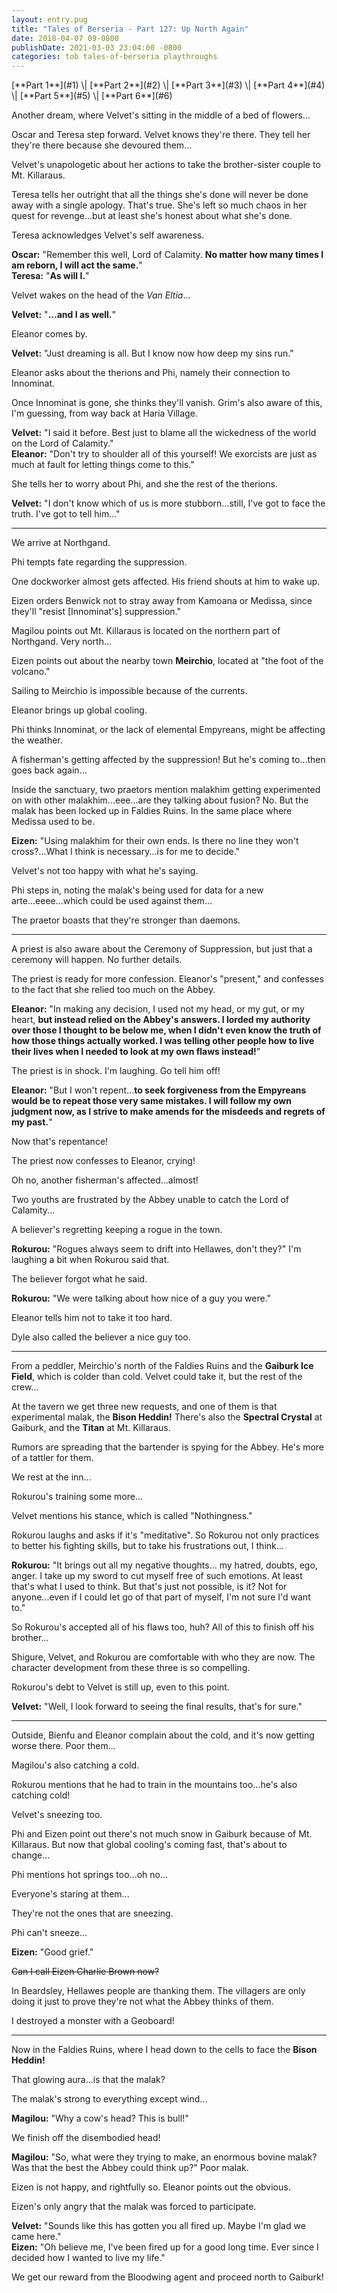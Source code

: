 ```yaml
---
layout: entry.pug
title: "Tales of Berseria - Part 127: Up North Again"
date: 2018-04-07 09-0800
publishDate: 2021-03-03 23:04:00 -0800
categories: tob tales-of-berseria playthroughs
---
```


<p class="entry-partination" markdown="1">[**Part 1**](#1) \| [**Part 2**](#2) \| [**Part 3**](#3) \| [**Part 4**](#4) \| [**Part 5**](#5) \| [**Part 6**](#6)</p>

<a name="1"></a>

Another dream, where Velvet's sitting in the middle of a bed of flowers...

Oscar and Teresa step forward. Velvet knows they're there. They tell her they're there because she devoured them...

Velvet's unapologetic about her actions to take the brother-sister couple to Mt. Killaraus.

Teresa tells her outright that all the things she's done will never be done away with a single apology. That's true. She's left so much chaos in her quest for revenge...but at least she's honest about what she's done.

Teresa acknowledges Velvet's self awareness.

**Oscar:** "Remember this well, Lord of Calamity. **No matter how many times I am reborn, I will act the same.**"<br/>
**Teresa:** "**As will I.**"

Velvet wakes on the head of the *Van Eltia*...

**Velvet:** "**...and I as well.**"

Eleanor comes by.

**Velvet:** "Just dreaming is all. But I know now how deep my sins run."

Eleanor asks about the therions and Phi, namely their connection to Innominat. 

Once Innominat is gone, she thinks they'll vanish. Grim's also aware of this, I'm guessing, from way back at Haria Village.

**Velvet:** "I said it before. Best just to blame all the wickedness of the world on the Lord of Calamity."<br/>
**Eleanor:** "Don't try to shoulder all of this yourself! We exorcists are just as much at fault for letting things come to this."

She tells her to worry about Phi, and she the rest of the therions.

**Velvet:** "I don't know which of us is more stubborn...still, I've got to face the truth. I've got to tell him..."

<a name="2"></a>

---

We arrive at Northgand.

Phi tempts fate regarding the suppression.

One dockworker almost gets affected. His friend shouts at him to wake up.

Eizen orders Benwick not to stray away from Kamoana or Medissa, since they'll "resist [Innominat's] suppression."

Magilou points out Mt. Killaraus is located on the northern part of Northgand. Very north...

Eizen points out about the nearby town **Meirchio**, located at "the foot of the volcano."

Sailing to Meirchio is impossible because of the currents.

Eleanor brings up global cooling.

Phi thinks Innominat, or the lack of elemental Empyreans, might be affecting the weather.

A fisherman's getting affected by the suppression! But he's coming to...then goes back again...

Inside the sanctuary, two praetors mention malakhim getting experimented on with other malakhim...eee...are they talking about fusion? No. But the malak has been locked up in Faldies Ruins. In the same place where Medissa used to be.

**Eizen:** "Using malakhim for their own ends. Is there no line they won't cross?...What I think is necessary...is for me to decide."

Velvet's not too happy with what he's saying.

Phi steps in, noting the malak's being used for data for a new arte...eeee...which could be used against them...

The praetor boasts that they're stronger than daemons.

<a name="3"></a>

---

A priest is also aware about the Ceremony of Suppression, but just that a ceremony will happen. No further details.

The priest is ready for more confession. Eleanor's "present," and confesses to the fact that she relied too much on the Abbey.

**Eleanor:** "In making any decision, I used not my head, or my gut, or my heart, **but instead relied on the Abbey's answers. I lorded my authority over those I thought to be below me, when I didn't even know the truth of how those things actually worked. I was telling other people how to live their lives when I needed to look at my own flaws instead!**"

The priest is in shock. I'm laughing. Go tell him off!

**Eleanor:** "But I won't repent...**to seek forgiveness from the Empyreans would be to repeat those very same mistakes. I will follow my own judgment now, as I strive to make amends for the misdeeds and regrets of my past.**"

Now that's repentance!

The priest now confesses to Eleanor, crying!

Oh no, another fisherman's affected...almost!

Two youths are frustrated by the Abbey unable to catch the Lord of Calamity...

A believer's regretting keeping a rogue in the town.

**Rokurou:** "Rogues always seem to drift into Hellawes, don't they?" I'm laughing a bit when Rokurou said that.

The believer forgot what he said.

**Rokurou:** "We were talking about how nice of a guy you were."

Eleanor tells him not to take it too hard.

Dyle also called the believer a nice guy too.

<a name="4"></a>

---

From a peddler, Meirchio's north of the Faldies Ruins and the **Gaiburk Ice Field**, which is colder than cold. Velvet could take it, but the rest of the crew...

At the tavern we get three new requests, and one of them is that experimental malak, the **Bison Heddin!** There's also the **Spectral Crystal** at Gaiburk, and the **Titan** at Mt. Killaraus.

Rumors are spreading that the bartender is spying for the Abbey. He's more of a tattler for them.

We rest at the inn...

Rokurou's training some more...

Velvet mentions his stance, which is called "Nothingness."

Rokurou laughs and asks if it's "meditative". So Rokurou not only practices to better his fighting skills, but to take his frustrations out, I think...

**Rokurou:** "It brings out all my negative thoughts... my hatred, doubts, ego, anger. I take up my sword to cut myself free of such emotions. At least that's what I used to think. But that's just not possible, is it? Not for anyone...even if I could let go of that part of myself, I'm not sure I'd want to."

So Rokurou's accepted all of his flaws too, huh? All of this to finish off his brother...

Shigure, Velvet, and Rokurou are comfortable with who they are now. The character development from these three is so compelling.

Rokurou's debt to Velvet is still up, even to this point.

**Velvet:** "Well, I look forward to seeing the final results, that's for sure."

<a name="5"></a>

---

Outside, Bienfu and Eleanor complain about the cold, and it's now getting worse there. Poor them...

Magilou's also catching a cold.

Rokurou mentions that he had to train in the mountains too...he's also catching cold!

Velvet's sneezing too.

Phi and Eizen point out there's not much snow in Gaiburk because of Mt. Killaraus. But now that global cooling's coming fast, that's about to change...

Phi mentions hot springs too...oh no...

Everyone's staring at them...

They're not the ones that are sneezing.

Phi can't sneeze...

**Eizen:** "Good grief."

~~Can I call Eizen Charlie Brown now?~~

In Beardsley, Hellawes people are thanking them. The villagers are only doing it just to prove they're not what the Abbey thinks of them.

I destroyed a monster with a Geoboard!

<a name="6"></a>

---

Now in the Faldies Ruins, where I head down to the cells to face the **Bison Heddin!**

That glowing aura...is that the malak?

The malak's strong to everything except wind...

**Magilou:** "Why a cow's head? This is bull!"

We finish off the disembodied head!

**Magilou:** "So, what were they trying to make, an enormous bovine malak? Was that the best the Abbey could think up?" Poor malak.

Eizen is not happy, and rightfully so. Eleanor points out the obvious.

Eizen's only angry that the malak was forced to participate.

**Velvet:** "Sounds like this has gotten you all fired up. Maybe I'm glad we came here."<br/>
**Eizen:** "Oh believe me, I've been fired up for a good long time. Ever since I decided how I wanted to live my life."

We get our reward from the Bloodwing agent and proceed north to Gaiburk!